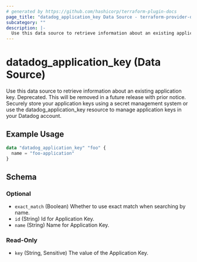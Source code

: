 ```yaml
---
# generated by https://github.com/hashicorp/terraform-plugin-docs
page_title: "datadog_application_key Data Source - terraform-provider-datadog"
subcategory: ""
description: |-
  Use this data source to retrieve information about an existing application key. Deprecated. This will be removed in a future release with prior notice. Securely store your application keys using a secret management system or use the datadog_application_key resource to manage application keys in your Datadog account.
---
```


# datadog_application_key (Data Source)

Use this data source to retrieve information about an existing application key. Deprecated. This will be removed in a future release with prior notice. Securely store your application keys using a secret management system or use the datadog_application_key resource to manage application keys in your Datadog account.

## Example Usage

```terraform
data "datadog_application_key" "foo" {
  name = "foo-application"
}
```

<!-- schema generated by tfplugindocs -->
## Schema

### Optional

- `exact_match` (Boolean) Whether to use exact match when searching by name.
- `id` (String) Id for Application Key.
- `name` (String) Name for Application Key.

### Read-Only

- `key` (String, Sensitive) The value of the Application Key.
